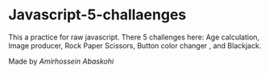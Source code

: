 # Javascript-5-challaenges
This a practice for raw javascript. There 5 challenges here: Age calculation, Image producer, Rock Paper Scissors, Button color changer , and Blackjack.

Made by *Amirhossein Abaskohi*
